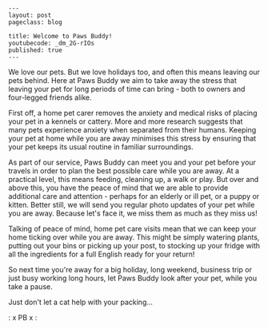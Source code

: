 ```
---
layout: post
pageclass: blog

title: Welcome to Paws Buddy!
youtubecode: _dm_2G-rIOs
published: true
---
```



We love our pets. But we love holidays too, and often this means leaving our pets behind. Here at Paws Buddy we aim to take away the stress that leaving your pet for long periods of time can bring - both to owners and four-legged friends alike. 

First off, a home pet carer removes the anxiety and medical risks of placing your pet in a kennels or cattery. More and more research suggests that many pets experience anxiety when separated from their humans. Keeping your pet at home while you are away minimises this stress by ensuring that your pet keeps its usual routine in familiar surroundings.

As part of our service, Paws Buddy can meet you and your pet before your travels in order to plan the best possible care while you are away. At a practical level, this means feeding, cleaning up, a walk or play. But over and above this, you have the peace of mind that we are able to provide additional care and attention - perhaps for an elderly or ill pet, or a puppy or kitten. Better still, we will send you regular photo updates of your pet while you are away. Because let's face it, we miss them as much as they miss us!

Talking of peace of mind, home pet care visits mean that we can keep your home ticking over while you are away. This might be simply watering plants, putting out your bins or picking up your post, to stocking up your fridge with all the ingredients for a full English ready for your return! 

So next time you're away for a big holiday, long weekend, business trip or just busy working long hours, let Paws Buddy look after your pet, while you take a pause. 

Just don't let a cat help with your packing...

: x  PB  x :
